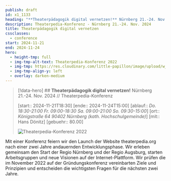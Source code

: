 ```yaml
---
publish: draft
id: x1_1133
heading: "**Theaterpädagogik digital vernetzen!** Nürnberg 21.-24. Nov. 2024 // Theaterpedia-Konferenz"
description: Theaterpedia-Konferenz - Nürnberg 21.-24. Nov. 2024
title: Theaterpädagogik digital vernetzen
cssclasses:
  - conference
start: 2024-11-21
end: 2024-11-24
hero:
  - height-tmp: full
  - img-tmp-alt-text: Theaterpedia-Konferenz 2022
  - img-tmp: https://res.cloudinary.com/little-papillon/image/upload/w_400/v1722972083/dasei/theaterpedia_konferenz_ankuendigung_ycgwkv.jpg
  - img-tmp-align-y: left
  - overlay: darken-medium
---
```

> [!data-hero] ## **Theaterpädagogik digital vernetzen!** Nürnberg 21.-24. Nov. 2024 // Theaterpedia-Konferenz
> 
> [start:: 2024-11-21T18:30]
> [ende:: 2024-11-24T15:00]
> [ablauf:: _Do. 18:30-21:00_ _Fr. 09:00-18:30_  _Sa. 09:00-21:00_  _So. 09:30-15:00_]
> [ort:: _Königstraße 64_  _90402 Nürnberg_ _(kath. Hochschulgemeinde)_]
> [mit:: Hans Dönitz]
> [gebuehr:: 80.00]
> 
> ![Theaterpedia-Konferenz 2022](https://dasei.eu/web/image/9835-8a05292f/theaterpedia_konferenz_ankuendigung.jpg?height=800)
> 

<!-- PUBLISH-FROM-HERE -->

Mit einer Konferenz feiern wir den Launch der Website theaterpedia.org nach einer zwei Jahre andauernden Entwicklungsphase. Wir erleben gemeinsam den Start der Regio Nürnberg und der Regio Augsburg, starten Arbeitsgruppen und neue Visionen auf der Internet-Plattform. Wir prüfen die im November 2022 auf der Gründungskonferenz vereinbarten Ziele und Prinzipien und entscheiden die wichtigsten Fragen für die nächsten zwei Jahre.